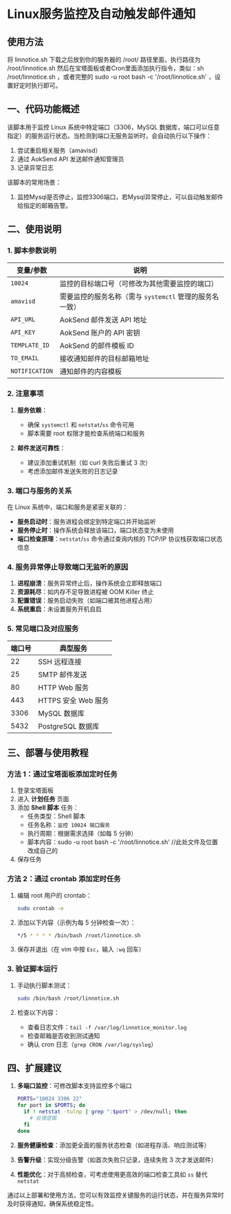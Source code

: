 # Linux服务监控及自动触发邮件通知

## 使用方法
将 linnotice.sh 下载之后放到你的服务器的 /root/ 路径里面，执行路径为 /root/linnotice.sh
然后在宝塔面板或者Cron里面添加执行指令，类似：sh /root/linnotice.sh ，或者完整的 sudo -u root bash -c '/root/linnotice.sh' ，设置好定时执行即可。


## 一、代码功能概述

该脚本用于监控 Linux 系统中特定端口（3306，MySQL 数据库，端口可以任意指定）的服务运行状态。当检测到端口无服务监听时，会自动执行以下操作：
1. 尝试重启相关服务（amavisd）
2. 通过 AokSend API 发送邮件通知管理员
3. 记录异常日志

该脚本的常用场景：
1. 监控Mysql是否停止，监控3306端口，若Mysql异常停止，可以自动触发邮件给指定的邮箱告警。

## 二、使用说明

### 1. 脚本参数说明

| 变量/参数         | 说明                                                                 |
|-------------------|----------------------------------------------------------------------|
| `10024`           | 监控的目标端口号（可修改为其他需要监控的端口）                       |
| `amavisd`         | 需要监控的服务名称（需与 `systemctl` 管理的服务名一致）              |
| `API_URL`         | AokSend 邮件发送 API 地址                                            |
| `API_KEY`         | AokSend 账户的 API 密钥                                              |
| `TEMPLATE_ID`     | AokSend 的邮件模板 ID                                                |
| `TO_EMAIL`        | 接收通知邮件的目标邮箱地址                                           |
| `NOTIFICATION`    | 通知邮件的内容模板                                                   |

### 2. 注意事项

1. **服务依赖**：
   - 确保 `systemctl` 和 `netstat`/`ss` 命令可用
   - 脚本需要 root 权限才能检查系统端口和服务

2. **邮件发送可靠性**：
   - 建议添加重试机制（如 curl 失败后重试 3 次）
   - 考虑添加邮件发送失败的日志记录

### 3. 端口与服务的关系

在 Linux 系统中，端口和服务是紧密关联的：
- **服务启动时**：服务进程会绑定到特定端口并开始监听
- **服务停止时**：操作系统会释放该端口，端口状态变为未使用
- **端口检查原理**：`netstat`/`ss` 命令通过查询内核的 TCP/IP 协议栈获取端口状态信息

### 4. 服务异常停止导致端口无监听的原因

1. **进程崩溃**：服务异常终止后，操作系统会立即释放端口
2. **资源耗尽**：如内存不足导致进程被 OOM Killer 终止
3. **配置错误**：服务启动失败（如端口被其他进程占用）
4. **系统重启**：未设置服务开机自启

### 5. 常见端口及对应服务

| 端口号 | 典型服务                |
|--------|-------------------------|
| 22     | SSH 远程连接            |
| 25     | SMTP 邮件发送            |
| 80     | HTTP Web 服务            |
| 443    | HTTPS 安全 Web 服务      |
| 3306   | MySQL 数据库            |
| 5432   | PostgreSQL 数据库       |

## 三、部署与使用教程

### 方法 1：通过宝塔面板添加定时任务

1. 登录宝塔面板
2. 进入 **计划任务** 页面
3. 添加 **Shell 脚本** 任务：
   - 任务类型：Shell 脚本
   - 任务名称：`监控 10024 端口服务`
   - 执行周期：根据需求选择（如每 5 分钟）
   - 脚本内容：sudo -u root bash -c '/root/linnotice.sh'  //此处文件及位置改成自己的
4. 保存任务

### 方法 2：通过 crontab 添加定时任务

1. 编辑 root 用户的 crontab：
   ```bash
   sudo crontab -e
   ```

2. 添加以下内容（示例为每 5 分钟检查一次）：
   ```bash
   */5 * * * * /bin/bash /root/linnotice.sh
   ```

3. 保存并退出（在 vim 中按 `Esc`，输入 `:wq` 回车）

### 3. 验证脚本运行

1. 手动执行脚本测试：
   ```bash
   sudo /bin/bash /root/linnotice.sh
   ```

2. 检查以下内容：
   - 查看日志文件：`tail -f /var/log/linnotice_monitor.log`
   - 检查邮箱是否收到测试通知
   - 确认 cron 日志（`grep CRON /var/log/syslog`）

## 四、扩展建议

1. **多端口监控**：可修改脚本支持监控多个端口
   ```bash
   PORTS="10024 3306 22"
   for port in $PORTS; do
     if ! netstat -tulnp | grep ":$port" > /dev/null; then
       # 处理逻辑
     fi
   done
   ```

2. **服务健康检查**：添加更全面的服务状态检查（如进程存活、响应测试等）

3. **告警升级**：实现分级告警（如首次失败只记录，连续失败 3 次才发送邮件）

4. **性能优化**：对于高频检查，可考虑使用更高效的端口检查工具如 `ss` 替代 `netstat`

通过以上部署和使用方法，您可以有效监控关键服务的运行状态，并在服务异常时及时获得通知，确保系统稳定性。
